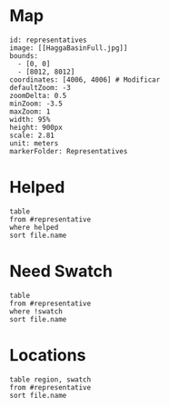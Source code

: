 # Map
```leaflet
id: representatives
image: [[HaggaBasinFull.jpg]]
bounds:
  - [0, 0]
  - [8012, 8012]
coordinates: [4006, 4006] # Modificar
defaultZoom: -3
zoomDelta: 0.5
minZoom: -3.5
maxZoom: 1
width: 95%
height: 900px
scale: 2.81
unit: meters
markerFolder: Representatives
```

# Helped
```dataview
table
from #representative 
where helped
sort file.name
```
# Need Swatch
```dataview
table
from #representative 
where !swatch
sort file.name
```
# Locations
```dataview
table region, swatch
from #representative
sort file.name
```